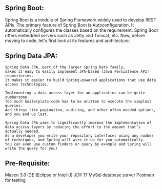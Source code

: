 Spring Boot:
------------
   Spring Boot is a module of Spring Framework widely used to develop REST APIs. 
   The primary feature of Spring Boot is Autoconfiguration. 
   It automatically configures the classes based on the requirement. 
   Spring Boot offers embedded servers such as Jetty and Tomcat, etc.
   Now, before moving to code, let's first look at its features and architecture.

Spring Data JPA:
---------------

    Spring Data JPA, part of the larger Spring Data family, 
    makes it easy to easily implement JPA-based (Java Persistence API) repositories. 
    It makes it easier to build Spring-powered applications that use data access technologies.
    
    Implementing a data access layer for an application can be quite cumbersome. 
    Too much boilerplate code has to be written to execute the simplest queries.
    Add things like pagination, auditing, and other often-needed options, and you end up lost.

    Spring Data JPA aims to significantly improve the implementation of data access layers by reducing the effort to the amount that’s actually needed. 
    As a developer you write your repository interfaces using any number of techniques, and Spring will wire it up for you automatically. 
    You can even use custom finders or query by example and Spring will write the query for you!
  

Pre-Requisite:
-------------
Maven 3.0
IDE (Eclipse or IntelliJ)
JDK 17
MySql database server
Postman for testing
